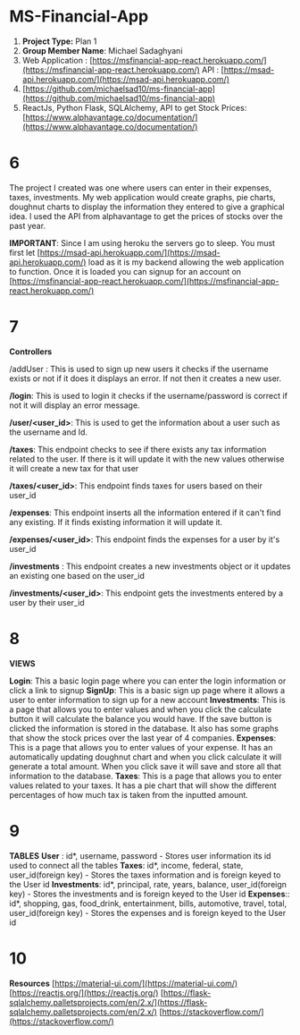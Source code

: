 # MS-Financial-App

1. **Project Type:** Plan 1
2. **Group Member Name**: Michael Sadaghyani 
3.   Web Application : [https://msfinancial-app-react.herokuapp.com/](https://msfinancial-app-react.herokuapp.com/) API : [https://msad-api.herokuapp.com/](https://msad-api.herokuapp.com/)
4. [https://github.com/michaelsad10/ms-financial-app](https://github.com/michaelsad10/ms-financial-app)
5. ReactJs, Python Flask, SQLAlchemy, API to get Stock Prices: [https://www.alphavantage.co/documentation/](https://www.alphavantage.co/documentation/)


# 6

The project I created was one where users can enter in their expenses, taxes, investments. My web application would create graphs, pie charts, doughnut charts to display the information they entered to give a graphical idea. I used the API from alphavantage to get the prices of stocks over the past year.

**IMPORTANT**: Since I am using heroku the servers go to sleep. You must first let [https://msad-api.herokuapp.com/](https://msad-api.herokuapp.com/) load as it is my backend allowing the web application to function. Once it is loaded you can signup for an account on [https://msfinancial-app-react.herokuapp.com/](https://msfinancial-app-react.herokuapp.com/) 

# 7

**Controllers**
 

/addUser : This is used to sign up new users it checks if the username exists or not if it does it displays an error. If not then it creates a new user.  

**/login**: This is used to login it checks if the username/password is correct if not it will display an error message.  

 **/user/<user_id>**: This is used to get the information about a user such as the username and Id.  

**/taxes**: This endpoint checks to see if there exists any tax information related to the user. If there is it will update it with the new values otherwise it will create a new tax for that user   

**/taxes/<user_id>**: This endpoint finds taxes for users based on their user_id  

**/expenses**: This endpoint inserts all the information entered if it can't find any existing. If it finds existing information it will update it.   

**/expenses/<user_id>**: This endpoint finds the expenses for a user by it's user_id

**/investments** : This endpoint creates a new investments object or it updates an existing one based on the user_id 

**/investments/<user_id>**: This endpoint gets the investments entered by a user by their user_id 

# 8
**VIEWS**

**Login**: This a basic login page where you can enter the login information or click a link to signup 
**SignUp**: This is a basic sign up page where it allows a user to enter information to sign up for a new account 
**Investments**: This is a page that allows you to enter values and when you click the calculate button it will calculate the balance you would have. If the save button is clicked the information is stored in the database. It also has some graphs that show the stock prices over the last year of 4 companies. 
**Expenses**: This is a page that allows you to enter values of your expense. It has an automatically updating doughnut chart and when you click calculate it will generate a total amount. When you click save it will save and store all that information to the database. 
**Taxes**: This is a page that allows you to enter values related to your taxes. It has a pie chart that will show the different percentages of how much tax is taken from the inputted amount. 


# 9
**TABLES**
**User** : id*, username, password - Stores user information its id used to connect all the tables 
**Taxes**: id*, income, federal, state, user_id(foreign key) - Stores the taxes information and is foreign keyed to the User id
**Investments**: id*, principal, rate, years, balance, user_id(foreign key) - Stores the investments and is foreign keyed to the User id 
**Expenses**:: id*, shopping, gas, food_drink, entertainment, bills, automotive, travel, total, user_id(foreign key) - Stores the expenses and is foreign keyed to the User id 



# 10
**Resources**
[https://material-ui.com/](https://material-ui.com/)
[https://reactjs.org/](https://reactjs.org/)
[https://flask-sqlalchemy.palletsprojects.com/en/2.x/](https://flask-sqlalchemy.palletsprojects.com/en/2.x/)
[https://stackoverflow.com/](https://stackoverflow.com/)